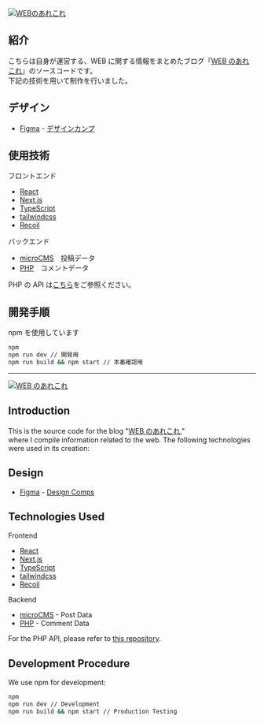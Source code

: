 [![WEBのあれこれ](https://xn--l8j8a4kb.website/img/ogp.jpg)](https://xn--l8j8a4kb.website/)

## 紹介

こちらは自身が運営する、WEB に関する情報をまとめたブログ「[WEB のあれこれ](https://xn--l8j8a4kb.website/)」のソースコードです。  
下記の技術を用いて制作を行いました。

## デザイン

- [Figma](https://www.figma.com/ja/) - [デザインカンプ](https://www.figma.com/file/Cc4uobiSkjHLyhIKX04n6E/Web_no_arekore?type=design&node-id=0%3A1&mode=design&t=7qa5rRqiS01pE19j-1)

## 使用技術

フロントエンド

- [React](https://ja.reactjs.org/)
- [Next.js](https://nextjs.org/)
- [TypeScript](https://www.typescriptlang.org/)
- [tailwindcss](https://tailwindcss.com/)
- [Recoil](https://recoiljs.org/)

バックエンド

- [microCMS](https://microcms.io/)　投稿データ
- [PHP](https://www.php.net/)　コメントデータ

PHP の API は[こちら](https://github.com/tzptzptzptzptzp/php-api)をご参照ください。

## 開発手順

npm を使用しています

```bash
npm
npm run dev // 開発用
npm run build && npm start // 本番確認用
```

---

[![WEB のあれこれ](https://xn--l8j8a4kb.website/img/ogp.jpg)](https://xn--l8j8a4kb.website/)

## Introduction

This is the source code for the blog "[WEB のあれこれ](https://xn--l8j8a4kb.website/),"  
where I compile information related to the web. The following technologies were used in its creation:

## Design

- [Figma](https://www.figma.com/ja/) - [Design Comps](https://www.figma.com/file/Cc4uobiSkjHLyhIKX04n6E/Web_no_arekore?type=design&node-id=0%3A1&mode=design&t=7qa5rRqiS01pE19j-1)

## Technologies Used

Frontend

- [React](https://ja.reactjs.org/)
- [Next.js](https://nextjs.org/)
- [TypeScript](https://www.typescriptlang.org/)
- [tailwindcss](https://tailwindcss.com/)
- [Recoil](https://recoiljs.org/)

Backend

- [microCMS](https://microcms.io/) - Post Data
- [PHP](https://www.php.net/) - Comment Data

For the PHP API, please refer to [this repository](https://github.com/tzptzptzptzptzp/php-api).

## Development Procedure

We use npm for development:

```bash
npm
npm run dev // Development
npm run build && npm start // Production Testing
```
